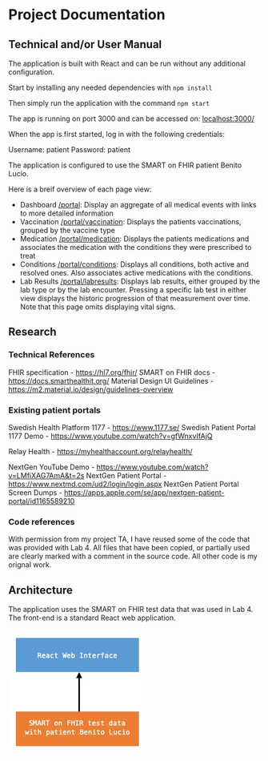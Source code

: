 
# Project Documentation

## Technical and/or User Manual
The application is built with React and can be run without any additional configuration. 

Start by installing any needed dependencies with 
`npm install`

Then simply run the application with the command 
`npm start`

The app is running on port 3000 and can be accessed on: 
[localhost:3000/](localhost:3000/)

When the app is first started, log in with the following credentials: 

Username: patient
Password: patient 

The application is configured to use the SMART on FHIR patient Benito Lucio. 

Here is a breif overview of each page view: 

- Dashboard [/portal](localhost:3000/portal): Display an aggregate of all medical events with links to more detailed information 
- Vaccination [/portal/vaccination](localhost:3000/portal/vaccination): Displays the patients vaccinations, grouped by the vaccine type 
- Medication [/portal/medication](localhost:3000/portal/medication): Displays the patients medications and associates the medication with the conditions they were prescribed to treat
- Conditions [/portal/conditions](localhost:3000/portal/conditions): Displays all conditions, both active and resolved ones. Also associates active medications with the conditions. 
- Lab Results [/portal/labresults](localhost:3000/portal/labresults): Displays lab results, either grouped by the lab type or by the lab encounter. Pressing a specific lab test in either view displays the historic progression of that measurement over time. Note that this page omits displaying vital signs. 

## Research

### Technical References 
FHIR specification - https://hl7.org/fhir/
SMART on FHIR docs - https://docs.smarthealthit.org/
Material Design UI Guidelines - https://m2.material.io/design/guidelines-overview 

### Existing patient portals
Swedish Health Platform 1177 - https://www.1177.se/
Swedish Patient Portal 1177 Demo - https://www.youtube.com/watch?v=gfWnxvIfAjQ

Relay Health - https://myhealthaccount.org/relayhealth/

NextGen YouTube Demo - https://www.youtube.com/watch?v=LMfiXAG7AmA&t=2s
NextGen Patient Portal - https://www.nextmd.com/ud2/login/login.aspx
NextGen Patient Portal Screen Dumps - https://apps.apple.com/se/app/nextgen-patient-portal/id1165589210

### Code references
With permission from my project TA, I have reused some of the code that was provided with Lab 4. All files that have been copied, or partially used are clearly marked with a comment in the source code. All other code is my orignal work. 

## Architecture 
The application uses the SMART on FHIR test data that was used in Lab 4. The front-end is a standard React web application. 

![](architecture-project.jpg)



